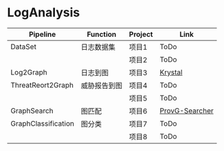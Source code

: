 # LogAnalysis
| Pipeline          | Function            | Project           | Link     |
|-------------------|---------------------|-------------------|----------|
| DataSet           | 日志数据集          | 项目1             | ToDo     |
|                   |                     | 项目2             | ToDo     |
| Log2Graph         | 日志到图            | 项目3             | [Krystal](https://github.com/xinguohua/Krystal)   |
| ThreatReort2Graph | 威胁报告到图        | 项目4             | ToDo     |
|                   |                     | 项目5             | ToDo     |
| GraphSearch       | 图匹配              | 项目6             | [ProvG-Searcher](https://github.com/xinguohua/ProvG-Searcher)     |
| GraphClassification | 图分类            | 项目7             | ToDo     |
|                   |                     | 项目8             | ToDo     |



